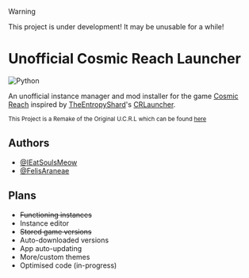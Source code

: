 > [!WARNING]  
> This project is under development! It may be unusable for a while!

# Unofficial Cosmic Reach Launcher
![Python](https://img.shields.io/badge/Made_With-Python-yellow?logo=python&logoColor=%23ffffff)

An unofficial instance manager and mod installer for the game [Cosmic Reach](https://finalforeach.itch.io/cosmic-reach) inspired by [TheEntropyShard](https://github.com/TheEntropyShard)'s [CRLauncher](https://github.com/CRLauncher/CRLauncher).

<sub>This Project is a Remake of the Original U.C.R.L which can be found [here](https://github.com/ieatsoulsmeow/unofficial_cosmic_reach_launcher)</sub>


## Authors

- [@IEatSoulsMeow](https://github.com/ieatsoulsmeow)
- [@FelisAraneae](https://github.com/lumilovesyou)


## Plans

- ~~Functioning instances~~
- Instance editor
- ~~Stored game versions~~
- Auto-downloaded versions
- App auto-updating
- More/custom themes
- Optimised code (in-progress)
